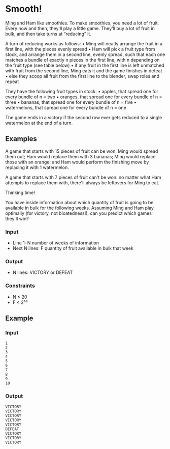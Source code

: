 # Smooth!
Ming and Ham like smoothies. To make smoothies, you need a lot of fruit. Every now and then, they'll play a little game. They'll buy a lot of fruit in bulk, and then take turns at “reducing” it.

A turn of reducing works as follows:
• Ming will neatly arrange the fruit in a first line, with the pieces evenly spread
• Ham will pick a fruit type from stock, and arrange them in a second line, evenly spread, such that each one matches a bundle of exactly n pieces in the first line, with n depending on the fruit type (see table below)
• if any fruit in the first line is left unmatched with fruit from the second line, Ming eats it and the game finishes in defeat
• else they scoop all fruit from the first line to the blender, swap roles and repeat

They have the following fruit types in stock:
• apples, that spread one for every bundle of n = two
• oranges, that spread one for every bundle of n = three
• bananas, that spread one for every bundle of n = five
• watermelons, that spread one for every bundle of n = one

The game ends in a victory if the second row ever gets reduced to a single watermelon at the end of a turn.

## Examples

A game that starts with 15 pieces of fruit can be won: Ming would spread them out; Ham would replace them with 3 bananas; Ming would replace those with an orange; and Ham would perform the finishing move by replacing it with 1 watermelon.

A game that starts with 7 pieces of fruit can't be won: no matter what Ham attempts to replace them with, there'll always be leftovers for Ming to eat.

Thinking time!

You have inside information about which quantity of fruit is going to be available in bulk for the following weeks. Assuming Ming and Ham play optimally (for victory, not bloatedness!), can you predict which games they'll win?

### Input
* Line 1: N number of weeks of information
* Next N lines: F quantity of fruit available in bulk that week

### Output
* N lines: VICTORY or DEFEAT

### Constraints
* N ≤ 20
* F < 2⁵³

## Example
### Input
```10
1
2
3
4
5
6
7
8
9
10
```
### Output
```VICTORY
VICTORY
VICTORY
VICTORY
VICTORY
VICTORY
DEFEAT
VICTORY
VICTORY
VICTORY
```